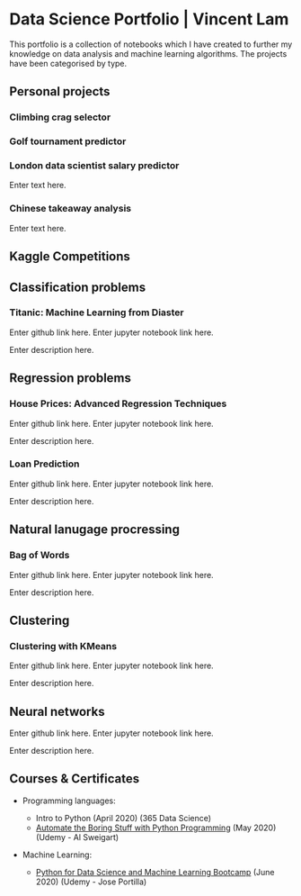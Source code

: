 # Data Science Portfolio | Vincent Lam
This portfolio is a collection of notebooks which I have created to further my knowledge on data analysis and machine learning algorithms. The projects have been categorised by type.

## Personal projects
### Climbing crag selector

### Golf tournament predictor

### London data scientist salary predictor
Enter text here.

### Chinese takeaway analysis
Enter text here.


## Kaggle Competitions

## Classification problems
### Titanic: Machine Learning from Diaster
Enter github link here. Enter jupyter notebook link here.

Enter description here.
 
## Regression problems
### House Prices: Advanced Regression Techniques
Enter github link here. Enter jupyter notebook link here.

Enter description here.

### Loan Prediction
Enter github link here. Enter jupyter notebook link here.

Enter description here.

## Natural lanugage procressing
### Bag of Words
Enter github link here. Enter jupyter notebook link here.

Enter description here.

## Clustering
### Clustering with KMeans
Enter github link here. Enter jupyter notebook link here.

Enter description here.

## Neural networks
Enter github link here. Enter jupyter notebook link here.

Enter description here.

## Courses & Certificates
* Programming languages:
  * Intro to Python (April 2020) (365 Data Science)
  * [Automate the Boring Stuff with Python Programming](https://www.udemy.com/certificate/UC-4dd14984-5141-4d50-8d38-dfe7af4906b1/) (May 2020) (Udemy - Al Sweigart)
  
* Machine Learning:
  * [Python for Data Science and Machine Learning Bootcamp](https://www.udemy.com/certificate/UC-70ca0a85-cd1a-487c-9795-7686a89c1827/) (June 2020) (Udemy - Jose Portilla)
